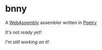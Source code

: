 # bnny
A [WebAssembly](https://webassembly.org/) assembler written in [Poetry](https://github.com/FantasyInternet/poetry)

_It's not ready yet!_

_I'm still working on it!_